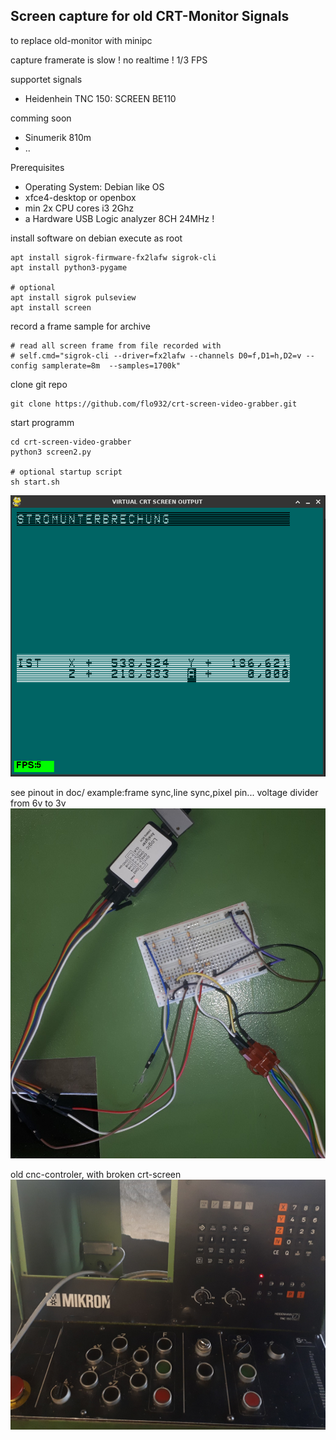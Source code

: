 
## Screen capture for old CRT-Monitor Signals
to replace old-monitor with minipc

capture framerate is slow ! no realtime ! 1/3 FPS

supportet signals
- Heidenhein TNC 150: SCREEN BE110

comming soon
- Sinumerik 810m
- ..


Prerequisites
- Operating System: Debian like OS
- xfce4-desktop or openbox
- min 2x CPU cores i3 2Ghz
- a Hardware USB Logic analyzer 8CH 24MHz !


install software on debian
execute as root
```
apt install sigrok-firmware-fx2lafw sigrok-cli 
apt install python3-pygame

# optional 
apt install sigrok pulseview
apt install screen

```



record a frame sample for archive
```
# read all screen frame from file recorded with
# self.cmd="sigrok-cli --driver=fx2lafw --channels D0=f,D1=h,D2=v --config samplerate=8m  --samples=1700k"
```

clone git repo
```
git clone https://github.com/flo932/crt-screen-video-grabber.git
```

start programm
```
cd crt-screen-video-grabber
python3 screen2.py

# optional startup script
sh start.sh
```


![MIKRON-HEIDENHEIN-TNC150](https://raw.githubusercontent.com/flo932/crt-screen-video-grabber/master/screenhot/2024-03-25_20-28-35.png "Virtual CRT")

see pinout in doc/
example:frame sync,line sync,pixel pin... voltage divider from 6v to 3v
![MIKRON-HEIDENHEIN-TNC150](https://raw.githubusercontent.com/flo932/crt-screen-video-grabber/master/screenhot/IMG_20240325_104117x.jpg "USB Logic Analyzer")

old cnc-controler, with broken crt-screen
![MIKRON-HEIDENHEIN-TNC150](https://raw.githubusercontent.com/flo932/crt-screen-video-grabber/master/screenhot/IMG_20240322_153252x.jpg "OLD CNC CONTROLER, with broken screen")

